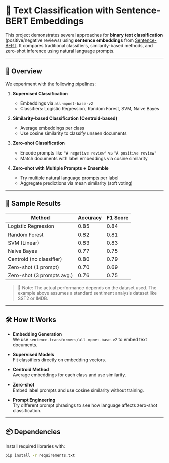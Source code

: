# 🧠 Text Classification with Sentence-BERT Embeddings

This project demonstrates several approaches for **binary text classification** (positive/negative reviews) using **sentence embeddings** from [Sentence-BERT](https://www.sbert.net/). It compares traditional classifiers, similarity-based methods, and zero-shot inference using natural language prompts.

---

## 📌 Overview

We experiment with the following pipelines:

1. **Supervised Classification**
   - Embeddings via `all-mpnet-base-v2`
   - Classifiers: Logistic Regression, Random Forest, SVM, Naive Bayes

2. **Similarity-based Classification (Centroid-based)**
   - Average embeddings per class
   - Use cosine similarity to classify unseen documents

3. **Zero-shot Classification**
   - Encode prompts like `"A negative review"` vs `"A positive review"`
   - Match documents with label embeddings via cosine similarity

4. **Zero-shot with Multiple Prompts + Ensemble**
   - Try multiple natural language prompts per label
   - Aggregate predictions via mean similarity (soft voting)

---

## 🧪 Sample Results

| Method                      | Accuracy | F1 Score |
|----------------------------|----------|----------|
| Logistic Regression        | 0.85     | 0.84     |
| Random Forest              | 0.82     | 0.81     |
| SVM (Linear)               | 0.83     | 0.83     |
| Naive Bayes                | 0.77     | 0.75     |
| Centroid (no classifier)   | 0.80     | 0.79     |
| Zero-shot (1 prompt)       | 0.70     | 0.69     |
| Zero-shot (3 prompts avg.) | 0.76     | 0.75     |

> 📌 Note: The actual performance depends on the dataset used. The example above assumes a standard sentiment analysis dataset like SST2 or IMDB.

---

## 🛠 How It Works

- **Embedding Generation**  
  We use `sentence-transformers/all-mpnet-base-v2` to embed text documents.

- **Supervised Models**  
  Fit classifiers directly on embedding vectors.

- **Centroid Method**  
  Average embeddings for each class and use similarity.

- **Zero-shot**  
  Embed label prompts and use cosine similarity without training.

- **Prompt Engineering**  
  Try different prompt phrasings to see how language affects zero-shot classification.

---

## 📦 Dependencies

Install required libraries with:

```bash
pip install -r requirements.txt
